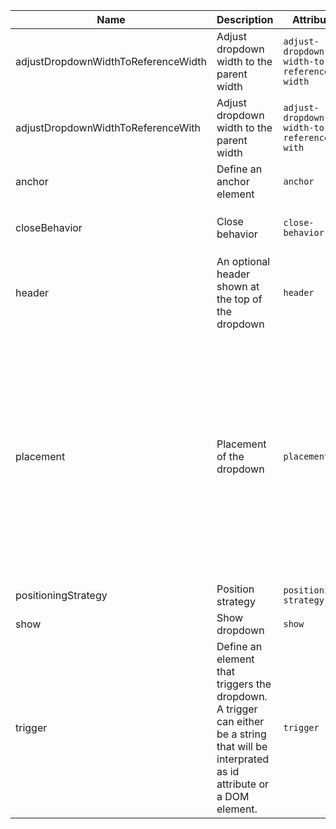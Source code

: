 <!--
SPDX-FileCopyrightText: 2022 Siemens AG

SPDX-License-Identifier: MIT
-->

| Name       | Description                   | Attribute        | Type                                      | Default             |
|------------|-------------------------------|------------------|-------------------------------------------|---------------------|
|adjustDropdownWidthToReferenceWidth| Adjust dropdown width to the parent width | `adjust-dropdown-width-to-reference-width` | `boolean` | `false` |
|adjustDropdownWidthToReferenceWith| Adjust dropdown width to the parent width | `adjust-dropdown-width-to-reference-with` | `boolean` | `false` |
|anchor| Define an anchor element | `anchor` | `HTMLElement ｜ string` | `undefined` |
|closeBehavior| Close behavior | `close-behavior` | `"both" ｜ "inside" ｜ "outside" ｜ boolean` | `'both'` |
|header| An optional header shown at the top of the dropdown | `header` | `string` | `undefined` |
|placement| Placement of the dropdown | `placement` | `"auto" ｜ "auto-end" ｜ "auto-start" ｜ "bottom" ｜ "bottom-end" ｜ "bottom-start" ｜ "left" ｜ "left-end" ｜ "left-start" ｜ "right" ｜ "right-end" ｜ "right-start" ｜ "top" ｜ "top-end" ｜ "top-start"` | `'bottom-end'` |
|positioningStrategy| Position strategy | `positioning-strategy` | `"absolute" ｜ "fixed"` | `'fixed'` |
|show| Show dropdown | `show` | `boolean` | `false` |
|trigger| Define an element that triggers the dropdown. A trigger can either be a string that will be interprated as id attribute or a DOM element. | `trigger` | `HTMLElement ｜ string` | `undefined` |

